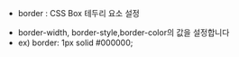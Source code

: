 - border : CSS Box 테두리 요소 설정

* border-width, border-style,border-color의 값을 설정합니다
* ex) border: 1px solid #000000;
